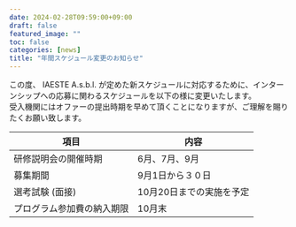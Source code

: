 ```yaml
---
date: 2024-02-28T09:59:00+09:00
draft: false
featured_image: ""
toc: false
categories: [news]
title: "年間スケジュール変更のお知らせ"
---
```


この度、 IAESTE A.s.b.l. が定めた新スケジュールに対応するために、インターンシップへの応募に関わるスケジュールを以下の様に変更いたします。<br>
受入機関にはオファーの提出時期を早めて頂くことになりますが、ご理解を賜りたくお願い致します。

| 項目 | 内容 |
| --- | --- |
| 研修説明会の開催時期 | 6月、7月、9月 |
| 募集期間           | 9月1日から３０日 |
| 選考試験 (面接)     | 10月20日までの実施を予定 |
| プログラム参加費の納入期限 | 10月末 |
